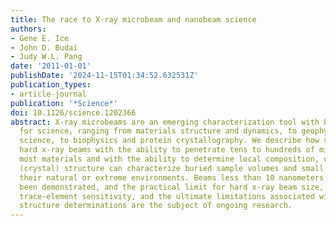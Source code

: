 ```yaml
---
title: The race to X-ray microbeam and nanobeam science
authors:
- Gene E. Ice
- John D. Budai
- Judy W.L. Pang
date: '2011-01-01'
publishDate: '2024-11-15T01:34:52.632531Z'
publication_types:
- article-journal
publication: '*Science*'
doi: 10.1126/science.1202366
abstract: X-ray microbeams are an emerging characterization tool with broad implications
  for science, ranging from materials structure and dynamics, to geophysics and environmental
  science, to biophysics and protein crystallography. We describe how submicrometer
  hard x-ray beams with the ability to penetrate tens to hundreds of micrometers into
  most materials and with the ability to determine local composition, chemistry, and
  (crystal) structure can characterize buried sample volumes and small samples in
  their natural or extreme environments. Beams less than 10 nanometers have already
  been demonstrated, and the practical limit for hard x-ray beam size, the limit to
  trace-element sensitivity, and the ultimate limitations associated with near-atomic
  structure determinations are the subject of ongoing research.
---
```

